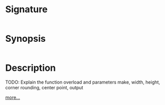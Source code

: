 # Signature
```vikid-signature
```

# Synopsis
```vikid-synopsis
```

# Description
TODO: Explain the function overload and parameters make, width, height, corner rounding, center point, output

[more...](https://en.wikipedia.org/wiki/Rectangle)